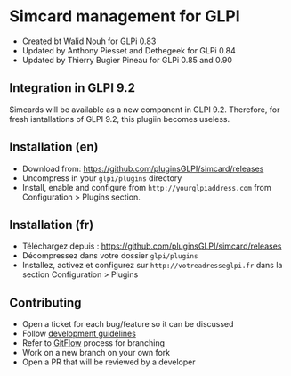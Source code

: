 Simcard management for GLPI
===========================

* Created bt Walid Nouh for GLPi 0.83
* Updated by Anthony Piesset and Dethegeek for GLPi 0.84
* Updated by Thierry Bugier Pineau for GLPi 0.85 and 0.90

Integration in GLPI 9.2
-----------------------

Simcards will be available as a new component in GLPI 9.2. Therefore, for fresh isntallations of GLPI 9.2, this plugiin becomes useless. 


Installation (en)
-----------------

* Download from: https://github.com/pluginsGLPI/simcard/releases
* Uncompress in your `glpi/plugins` directory
* Install, enable and configure from `http://yourglpiaddress.com` from Configuration > Plugins section.

Installation (fr)
-----------------

* Téléchargez depuis : https://github.com/pluginsGLPI/simcard/releases
* Décompressez dans votre dossier `glpi/plugins`
* Installez, activez et configurez sur `http://votreadresseglpi.fr` dans la section Configuration > Plugins

Contributing
------------

* Open a ticket for each bug/feature so it can be discussed
* Follow [development guidelines](http://glpi-developer-documentation.readthedocs.io/en/latest/plugins/index.html)
* Refer to [GitFlow](http://git-flow.readthedocs.io/) process for branching
* Work on a new branch on your own fork
* Open a PR that will be reviewed by a developer
